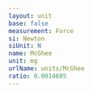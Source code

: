 ```yaml
---
layout: unit
base: false
measurement: Force
si: Newton
siUnit: N
name: McGhee
unit: mg
urlName: units/McGhee
ratio: 0.0014605
---
```


